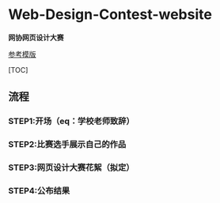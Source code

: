 # Web-Design-Contest-website

**网协网页设计大赛**

[参考模版](codyhouse.co/demo/expandable-project-presentation/index.html)

[TOC]

## 流程

### STEP1:开场（eq：学校老师致辞）

### STEP2:比赛选手展示自己的作品

### STEP3:网页设计大赛花絮（拟定）

### STEP4:公布结果
